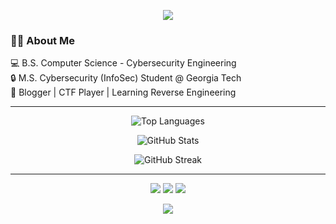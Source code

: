 <p align="center">
  <img src="https://capsule-render.vercel.app/api?type=waving&color=a8c0ff&height=200&section=header&text=Hi%20there%20👋%20I'm%20Jake!&fontSize=35&fontColor=3b4252&animation=fadeIn" />
</p>

### 🧑‍💻 About Me

💻 B.S. Computer Science - Cybersecurity Engineering<br>
🔒 M.S. Cybersecurity (InfoSec) Student @ Georgia Tech<br>
🧠 Blogger | CTF Player | Learning Reverse Engineering

---

<p align="center">
  <img src="https://github-readme-stats.vercel.app/api/top-langs?username=j4ke-exe&show_icons=true&theme=light&hide_border=false&locale=en&layout=compact" alt="Top Languages" />
</p>

<p align="center">
  <img src="https://github-readme-stats.vercel.app/api?username=j4ke-exe&show_icons=true&theme=light&hide_border=false&locale=en" alt="GitHub Stats" />
</p>

<p align="center">
  <img src="https://streak-stats.demolab.com?user=j4ke-exe&theme=default&hide_border=false&stroke=82aaff&ring=a8c0ff&fire=82aaff&currStreakNum=3b4252&currStreakLabel=3b4252&sideNums=3b4252&sideLabels=3b4252&background=ffffff" alt="GitHub Streak" />
</p>

---

<p align="center">
  <a href="https://j4ke.io"><img src="https://img.shields.io/badge/Blog-j4ke.io-82aaff?style=for-the-badge&logo=google-chrome&logoColor=white" /></a>
  <a href="https://linkedin.com/in/j4ke"><img src="https://img.shields.io/badge/LinkedIn-Jake%20Garrison-82aaff?style=for-the-badge&logo=linkedin&logoColor=white" /></a>
  <a href="mailto:contact@j4ke.io"><img src="https://img.shields.io/badge/Email-contact@j4ke.io-82aaff?style=for-the-badge&logo=gmail&logoColor=white" /></a>
</p>

<p align="center">
  <img src="https://capsule-render.vercel.app/api?type=waving&color=a8c0ff&height=150&section=footer" />
</p>
